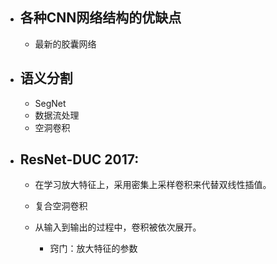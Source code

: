 - ## 各种CNN网络结构的优缺点
	- 最新的胶囊网络

- ## 语义分割
	- SegNet
	- 数据流处理
	- 空洞卷积

- ## ResNet-DUC 2017:

	-   在学习放大特征上，采用密集上采样卷积来代替双线性插值。
    
	-   复合空洞卷积
	- 从输入到输出的过程中，卷积被依次展开。

		-   窍门：放大特征的参数
<!--stackedit_data:
eyJoaXN0b3J5IjpbLTY5NjE5MDUwOCw3MzA5OTgxMTZdfQ==
-->